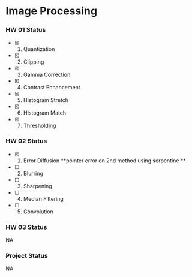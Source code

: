# Image Processing

### HW 01   Status

- [x]  1. Quantization
- [x]  2. Clipping
- [x]  3. Gamma Correction
- [x]  4. Contrast Enhancement
- [x]  5. Histogram Stretch
- [x]  6. Histogram Match
- [x]  7. Thresholding

### HW 02 Status
- [x]  1. Error Diffusion **pointer error on 2nd method using serpentine **
- [ ]  2. Blurring
- [ ]  3. Sharpening
- [ ]  4. Median Filtering
- [ ]  5. Convolution

### HW 03 Status

NA


### Project Status

NA
